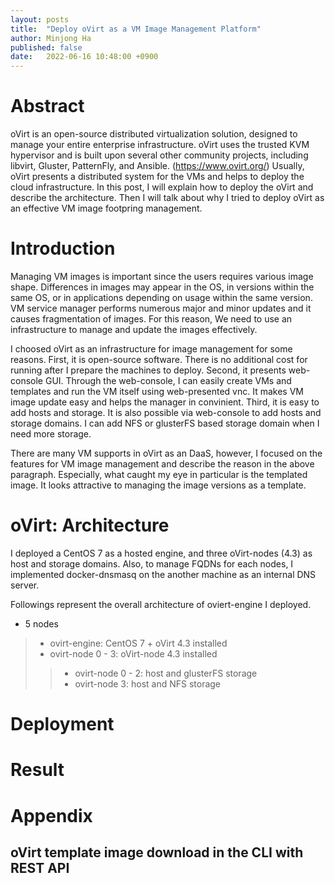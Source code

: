 ```yaml
---
layout: posts
title:  "Deploy oVirt as a VM Image Management Platform"
author: Minjong Ha
published: false
date:   2022-06-16 10:48:00 +0900
---
```


# Abstract
oVirt is an open-source distributed virtualization solution, designed to manage your entire enterprise infrastructure. oVirt uses the trusted KVM hypervisor and is built upon several other community projects, including libvirt, Gluster, PatternFly, and Ansible. (https://www.ovirt.org/)
Usually, oVirt presents a distributed system for the VMs and helps to deploy the cloud infrastructure.
In this post, I will explain how to deploy the oVirt and describe the architecture.
Then I will talk about why I tried to deploy oVirt as an effective VM image footpring management.

# Introduction
Managing VM images is important since the users requires various image shape.
Differences in images may appear in the OS, in versions within the same OS, or in applications depending on usage within the same version.
VM service manager performs numerous major and minor updates and it causes fragmentation of images.
For this reason, We need to use an infrastructure to manage and update the images effectively.

I choosed oVirt as an infrastructure for image management for some reasons.
First, it is open-source software.
There is no additional cost for running after I prepare the machines to deploy.
Second, it presents web-console GUI.
Through the web-console, I can easily create VMs and templates and run the VM itself using web-presented vnc.
It makes VM image update easy and helps the manager in convinient.
Third, it is easy to add hosts and storage.
It is also possible via web-console to add hosts and storage domains.
I can add NFS or glusterFS based storage domain when I need more storage.

There are many VM supports in oVirt as an DaaS, however, I focused on the features for VM image management and describe the reason in the above paragraph.
Especially, what caught my eye in particular is the templated image.
It looks attractive to managing the image versions as a template.

# oVirt: Architecture
I deployed a CentOS 7 as a hosted engine, and three oVirt-nodes (4.3) as host and storage domains.
Also, to manage FQDNs for each nodes, I implemented docker-dnsmasq on the another machine as an internal DNS server.

Followings represent the overall architecture of oviert-engine I deployed.
* 5 nodes
> * ovirt-engine: CentOS 7 + oVirt 4.3 installed
> * ovirt-node 0 - 3: oVirt-node 4.3 installed
>> * ovirt-node 0 - 2: host and glusterFS storage
>> * ovirt-node 3: host and NFS storage

# Deployment
<!--- need image to describe the architecture --->

# Result

# Appendix
## oVirt template image download in the CLI with REST API

